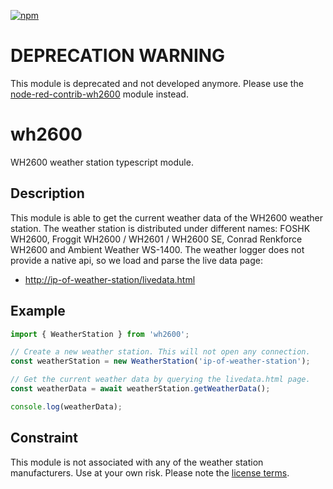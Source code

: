[![npm](https://img.shields.io/npm/v/wh2600.svg?style=flat-square)](https://www.npmjs.com/package/wh2600)

# DEPRECATION WARNING

This module is deprecated and not developed anymore. Please use the [node-red-contrib-wh2600](https://github.com/claudiospizzi/node-red-contrib-wh2600) module instead.

# wh2600

WH2600 weather station typescript module.

## Description

This module is able to get the current weather data of the WH2600 weather station. The weather station is distributed under different names: FOSHK WH2600, Froggit WH2600 / WH2601 / WH2600 SE, Conrad Renkforce WH2600 and Ambient Weather WS-1400. The weather logger does not provide a native api, so we load and parse the live data page:

- [http://ip-of-weather-station/livedata.html](http://ip-of-weather-station/livedata.html)

## Example

```typescript
import { WeatherStation } from 'wh2600';

// Create a new weather station. This will not open any connection.
const weatherStation = new WeatherStation('ip-of-weather-station');

// Get the current weather data by querying the livedata.html page.
const weatherData = await weatherStation.getWeatherData();

console.log(weatherData);
```

## Constraint

This module is not associated with any of the weather station manufacturers. Use at your own risk. Please note the [license terms](LICENSE).
